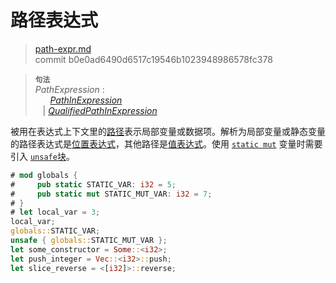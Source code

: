 # 路径表达式

>[path-expr.md](https://github.com/rust-lang/reference/blob/master/src/expressions/path-expr.md)\
>commit b0e0ad6490d6517c19546b1023948986578fc378

> **<sup>句法</sup>**\
> _PathExpression_ :\
> &nbsp;&nbsp; &nbsp;&nbsp; [_PathInExpression_]\
> &nbsp;&nbsp; | [_QualifiedPathInExpression_]

被用在表达式上下文里的[路径]表示局部变量或数据项。解析为局部变量或静态变量的路径表达式是[位置表达式]，其他路径是[值表达式]。使用 [`static mut`] 变量时需要引入 [`unsafe`块]。

```rust
# mod globals {
#     pub static STATIC_VAR: i32 = 5;
#     pub static mut STATIC_MUT_VAR: i32 = 7;
# }
# let local_var = 3;
local_var;
globals::STATIC_VAR;
unsafe { globals::STATIC_MUT_VAR };
let some_constructor = Some::<i32>;
let push_integer = Vec::<i32>::push;
let slice_reverse = <[i32]>::reverse;
```

[_PathInExpression_]: ../paths.md#表达式中的路径
[_QualifiedPathInExpression_]: ../paths.md#限定路径
[位置表达式]: ../expressions.md#位置表达式和值表达式
[值表达式]: ../expressions.md#位置表达式和值表达式
[路径]: ../paths.md
[`static mut`]: ../items/static-items.md#可变静态项
[`unsafe`块]: block-expr.md#unsafe块
